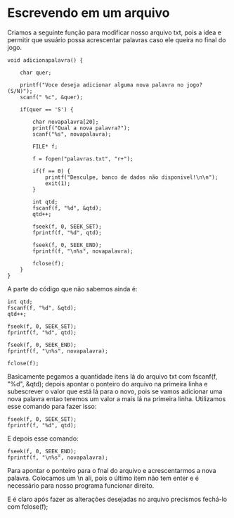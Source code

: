 # Escrevendo em um arquivo

Criamos a seguinte função para modificar nosso arquivo txt, pois a idea e permitir que usuário possa acrescentar palavras caso ele queira no final do jogo.

    void adicionapalavra() {

        char quer;

        printf("Voce deseja adicionar alguma nova palavra no jogo? (S/N)");
        scanf(" %c", &quer);

        if(quer == 'S') {

            char novapalavra[20];
            printf("Qual a nova palavra?");
            scanf("%s", novapalavra);

            FILE* f;

            f = fopen("palavras.txt", "r+");

            if(f == 0) {
                printf("Desculpe, banco de dados não disponivel!\n\n");
                exit(1);
            }

            int qtd;
            fscanf(f, "%d", &qtd);
            qtd++;

            fseek(f, 0, SEEK_SET);
            fprintf(f, "%d", qtd);

            fseek(f, 0, SEEK_END);
            fprintf(f, "\n%s", novapalavra);

            fclose(f);
        }
    }

A parte do código que não sabemos ainda é:

    int qtd;
    fscanf(f, "%d", &qtd);
    qtd++;

    fseek(f, 0, SEEK_SET);
    fprintf(f, "%d", qtd);

    fseek(f, 0, SEEK_END);
    fprintf(f, "\n%s", novapalavra);

    fclose(f);

Basicamente pegamos a quantidade itens lá do arquivo txt com fscanf(f, "%d", &qtd); depois apontar o ponteiro do arquivo na primeira linha e subescrever o valor que está lá para o novo, pois se vamos adicionar uma nova palavra entao teremos um valor a mais lá na primeira linha. Utilizamos esse comando para fazer isso:

    fseek(f, 0, SEEK_SET);
    fprintf(f, "%d", qtd);

E depois esse comando:

    fseek(f, 0, SEEK_END);
    fprintf(f, "\n%s", novapalavra);

Para apontar o ponteiro para o fnal do arquivo e acrescentarmos a nova palavra. Colocamos um \n ali, pois o último item não tem enter e é necessário para nosso programa funcionar direito.

E é claro após fazer as alterações desejadas no arquivo precismos fechá-lo com fclose(f);

